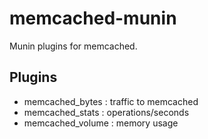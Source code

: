 memcached-munin
=========

Munin plugins for memcached.

Plugins
----------
* memcached_bytes  : traffic to memcached
* memcached_stats  : operations/seconds
* memcached_volume : memory usage
